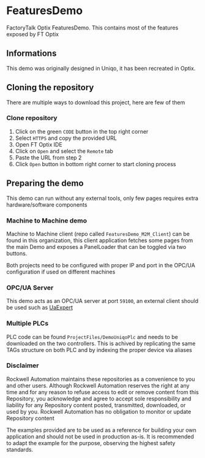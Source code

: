 # FeaturesDemo
FactoryTalk Optix FeaturesDemo. This contains most of the features exposed by FT Optix

## Informations
This demo was originally designed in Uniqo, it has been recreated in Optix.

## Cloning the repository
There are multiple ways to download this project, here are few of them

### Clone repository
1. Click on the green `CODE` button in the top right corner
2. Select `HTTPS` and copy the provided URL
3. Open FT Optix IDE
4. Click on `Open` and select the `Remote` tab
5. Paste the URL from step 2
6. Click `Open` button in bottom right corner to start cloning process

## Preparing the demo
This demo can run without any external tools, only few pages requires extra hardware/software components

### Machine to Machine demo
Machine to Machine client (repo called `FeaturesDemo_M2M_Client`) can be found in this organization, this client application fetches some pages from the main Demo and exposes a PanelLoader that can be toggled via two buttons.

Both projects need to be configured with proper IP and port in the OPC/UA configuration if used on different machines

### OPC/UA Server
This demo acts as an OPC/UA server at port `59100`, an external client should be used such as [UaExpert](https://www.unified-automation.com/products/development-tools/uaexpert.html)

### Multiple PLCs
PLC code can be found `ProjectFiles/DemoUniqoPlc` and needs to be downloaded on the two controllers. This is achived by replicating the same TAGs structure on both PLC and by indexing the proper device via aliases

### Disclaimer

Rockwell Automation maintains these repositories as a convenience to you and other users. Although Rockwell Automation reserves the right at any time and for any reason to refuse access to edit or remove content from this Repository, you acknowledge and agree to accept sole responsibility and liability for any Repository content posted, transmitted, downloaded, or used by you. Rockwell Automation has no obligation to monitor or update Repository content

The examples provided are to be used as a reference for building your own application and should not be used in production as-is. It is recommended to adapt the example for the purpose, observing the highest safety standards.

